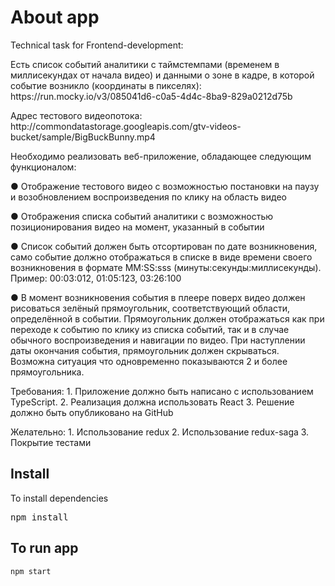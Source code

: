 About app
========================

<p>Technical task for Frontend-development:</p>
<p>
Есть список событий аналитики с таймстемпами (временем в миллисекундах от начала видео) и данными о
зоне в кадре, в которой событие возникло (координаты в пикселях):
https://run.mocky.io/v3/085041d6-c0a5-4d4c-8ba9-829a0212d75b
</p>
<p>
Адрес тестового видеопотока:
http://commondatastorage.googleapis.com/gtv-videos-bucket/sample/BigBuckBunny.mp4
</p>

Необходимо реализовать веб-приложение, обладающее следующим функционалом:
<p>
● Отображение тестового видео с возможностью постановки на паузу и возобновлением
воспроизведения по клику на область видео
</p>
<p>
● Отображения списка событий аналитики с возможностью позиционирования видео на момент,
указанный в событии
</p>
<p>
● Список событий должен быть отсортирован по дате возникновения, само событие должно
отображаться в списке в виде времени своего возникновения в формате MM:SS:sss
(минуты:секунды:миллисекунды). Пример: 00:03:012, 01:05:123, 03:26:100
</p>
<p>
● В момент возникновения события в плеере поверх видео должен рисоваться зелёный прямоугольник,
соответствующий области, определённой в событии. Прямоугольник должен отображаться как при
переходе к событию по клику из списка событий, так и в случае обычного воспроизведения и
навигации по видео. При наступлении даты окончания события, прямоугольник должен скрываться.
Возможна ситуация что одновременно показываются 2 и более прямоугольника.
</p>
<p>
Требования:
1. Приложение должно быть написано с использованием TypeScript.
2. Реализация должна использовать React
3. Решение должно быть опубликовано на GitHub
</p>
<p>
Желательно:
1. Использование redux
2. Использование redux-saga
3. Покрытие тестами
</p>

Install
-----------
  <p>To install dependencies</p>
    <pre>npm install</pre>
  
  
To run app
-----------
    npm start
